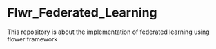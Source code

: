 # Flwr_Federated_Learning
This repository is about the implementation of federated learning using flower framework 
